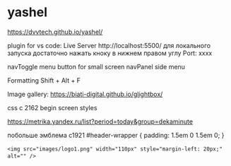 # yashel

https://dvvtech.github.io/yashel/

plugin for vs code: Live Server
http://localhost:5500/
для локального запуска достаточно нажать кноку в нижнем правом углу Port: xxxx

navToggle  menu button for small screen
navPanel   side menu

Formatting Shift + Alt + F

Image gallery: https://biati-digital.github.io/glightbox/

css c 2162 begin screen styles


https://metrika.yandex.ru/list?period=today&group=dekaminute


побольше эмблема
c1921
#header-wrapper {
		padding: 1.5em 0 1.5em 0;
	}

    <img src="images/logo1.png" width="110px" style="margin-left: 20px;" alt="" />